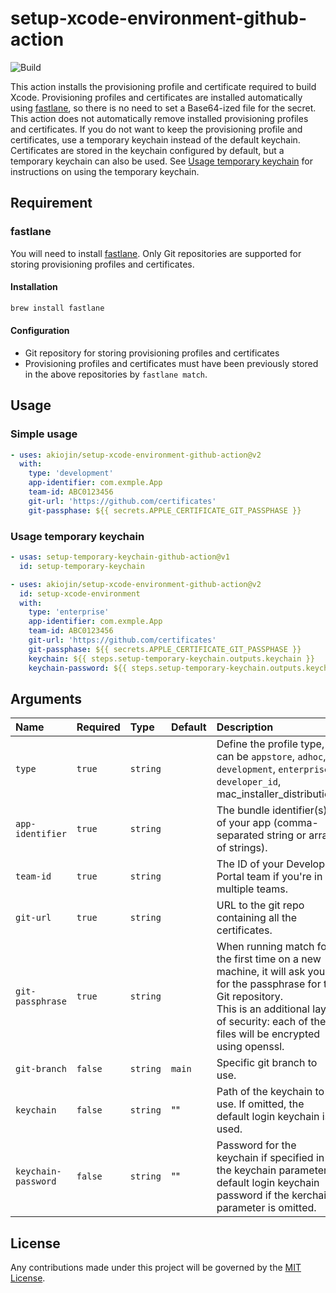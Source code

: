# setup-xcode-environment-github-action

![Build][0]

This action installs the provisioning profile and certificate required to build Xcode.
Provisioning profiles and certificates are installed automatically using [fastlane][1], so there is no need to set a Base64-ized file for the secret.
This action does not automatically remove installed provisioning profiles and certificates.
If you do not want to keep the provisioning profile and certificates, use a temporary keychain instead of the default keychain.
Certificates are stored in the keychain configured by default, but a temporary keychain can also be used.
See [Usage temporary keychain](#usage-temporary-keychain) for instructions on using the temporary keychain.

## Requirement

### fastlane

You will need to install [fastlane][1].
Only Git repositories are supported for storing provisioning profiles and certificates.

#### Installation

```sh
brew install fastlane
```

#### Configuration

- Git repository for storing provisioning profiles and certificates
- Provisioning profiles and certificates must have been previously stored in the above repositories by `fastlane match`.

## Usage

### Simple usage

```yml
- uses: akiojin/setup-xcode-environment-github-action@v2
  with:
    type: 'development'
    app-identifier: com.exmple.App
    team-id: ABC0123456
    git-url: 'https://github.com/certificates'
    git-passphase: ${{ secrets.APPLE_CERTIFICATE_GIT_PASSPHASE }}
```

### Usage temporary keychain

```yml
- usas: setup-temporary-keychain-github-action@v1
  id: setup-temporary-keychain

- uses: akiojin/setup-xcode-environment-github-action@v2
  id: setup-xcode-environment
  with:
    type: 'enterprise'
    app-identifier: com.exmple.App
    team-id: ABC0123456
    git-url: 'https://github.com/certificates'
    git-passphase: ${{ secrets.APPLE_CERTIFICATE_GIT_PASSPHASE }}
    keychain: ${{ steps.setup-temporary-keychain.outputs.keychain }}
    keychain-password: ${{ steps.setup-temporary-keychain.outputs.keychain-password }}
```

## Arguments

|        Name         | Required |   Type   | Default |                                                                                                    Description                                                                                                    |
| :------------------ | :------- | :------- | :------ | :---------------------------------------------------------------------------------------------------------------------------------------------------------------------------------------------------------------- |
| `type`              | `true`   | `string` |         | Define the profile type, can be `appstore`, `adhoc`, `development`, `enterprise`, `developer_id`, mac_installer_distribution.                                                                                     |
| `app-identifier`    | `true`   | `string` |         | The bundle identifier(s) of your app (comma-separated string or array of strings).                                                                                                                                |
| `team-id`           | `true`   | `string` |         | The ID of your Developer Portal team if you're in multiple teams.                                                                                                                                                 |
| `git-url`           | `true`   | `string` |         | URL to the git repo containing all the certificates.                                                                                                                                                              |
| `git-passphrase`    | `true`   | `string` |         | When running match for the first time on a new machine, it will ask you for the passphrase for the Git repository.<br>This is an additional layer of security: each of the files will be encrypted using openssl. |
| `git-branch`        | `false`  | `string` | `main`  | Specific git branch to use.                                                                                                                                                                                       |
| `keychain`          | `false`  | `string` | ""      | Path of the keychain to use. If omitted, the default login keychain is used.                                                                                                                                      |
| `keychain-password` | `false`  | `string` | ""      | Password for the keychain if specified in the keychain parameter;<br>default login keychain password if the kerchain parameter is omitted.                                                                        |

## License

Any contributions made under this project will be governed by the [MIT License][3].

[0]: https://github.com/akiojin/setup-xcode-environment-github-action/actions/workflows/Build.yml/badge.svg
[1]: https://docs.fastlane.tools/
[2]: https://github.com/akiojin/setup-xcode-environment-github-action/blob/main/action.yml
[3]: https://github.com/akiojin/setup-xcode-environment-github-action/blob/main/LICENSE